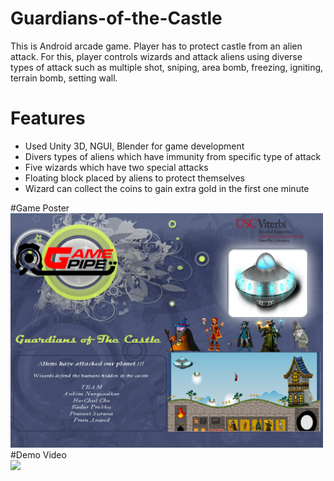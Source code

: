 # Guardians-of-the-Castle
This is Android arcade game. Player has to protect castle from an alien attack. For this, player controls wizards and attack aliens using diverse types of attack such as multiple shot, sniping, area bomb, freezing, igniting, terrain bomb, setting wall.  

# Features
* Used Unity 3D, NGUI, Blender for game development
* Divers types of aliens which have immunity from specific type of attack
* Five wizards which have two special attacks
* Floating block placed by aliens to protect themselves
* Wizard can collect the coins to gain extra gold in the first one minute


#Game Poster
<img src="https://github.com/chc2212/Guardians-of-the-Castle/blob/master/GuardiansOfTheCastle.png" width="500" >
#Demo Video
<img src="https://github.com/chc2212/Guardians-of-the-Castle/blob/master/20160908_234557.gif" width="500" align ="left">
